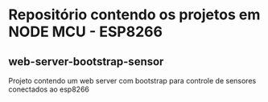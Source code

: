 # Repositório contendo os projetos em NODE MCU - ESP8266

## web-server-bootstrap-sensor

Projeto contendo um web server com bootstrap para controle de sensores conectados ao esp8266
